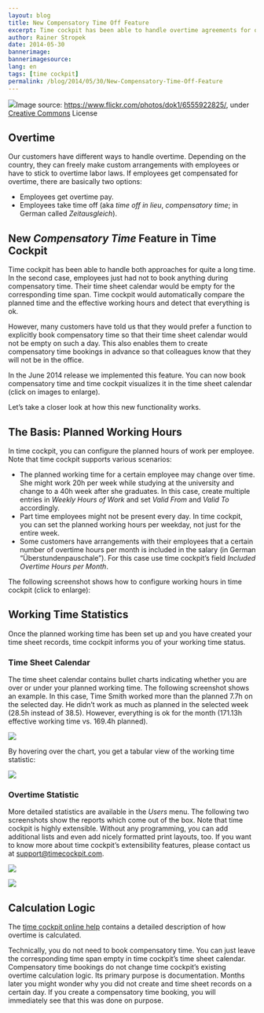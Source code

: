 ```yaml
---
layout: blog
title: New Compensatory Time Off Feature
excerpt: Time cockpit has been able to handle overtime agreements for quite a long time. However, many customers have told us that they would like a function to explicitly book compensatory time so that their time sheet calendar would not be empty on such a day. We added this function to time cockpit in the latest release.
author: Rainer Stropek
date: 2014-05-30
bannerimage: 
bannerimagesource: 
lang: en
tags: [time cockpit]
permalink: /blog/2014/05/30/New-Compensatory-Time-Off-Feature
---
```


<div class="imageCaption">
  <img src="{{site.baseurl}}/content/images/blog/2014/05/CompTime/CompTimeHeader.jpg" />Image source: <a href="https://www.flickr.com/photos/rtadlock/2716877199/" target="_blank">https://www.flickr.com/photos/dok1/6555922825/</a>, under <a href="https://creativecommons.org/licenses/by/2.0/deed.de" target="_blank">Creative Commons</a> License</div><h2>Overtime</h2><p>Our customers have different ways to handle overtime. Depending on the country, they can freely make custom arrangements with employees or have to stick to overtime labor laws. If employees get compensated for overtime, there are basically two options:</p><ul>
  <li>Employees get overtime pay.</li>
  <li>Employees take time off (aka <em>time off in lieu</em>, <em>compensatory time</em>; in German called <em>Zeitausgleich</em>).</li>
</ul><h2>New <em>Compensatory Time</em> Feature in Time Cockpit</h2><p>Time cockpit has been able to handle both approaches for quite a long time. In the second case, employees just had not to book anything during compensatory time. Their time sheet calendar would be empty for the corresponding time span. Time cockpit would automatically compare the planned time and the effective working hours and detect that everything is ok.</p><p>However, many customers have told us that they would prefer a function to explicitly book compensatory time so that their time sheet calendar would not be empty on such a day. This also enables them to create compensatory time bookings in advance so that colleagues know that they will not be in the office.</p><p>In the June 2014 release we implemented this feature. You can now book compensatory time and time cockpit visualizes it in the time sheet calendar (click on images to enlarge).</p><function name="Composite.Media.ImageGallery.Slimbox2">
  <param name="MediaImage" value="MediaArchive:5f74abf1-19ab-44a3-b2f4-ab5c6264d868" />
  <param name="ThumbnailMaxWidth" value="800" />
  <param name="ThumbnailMaxHeight" value="800" />
  <param name="ImageMaxWidth" value="1920" />
  <param name="ImageMaxHeight" value="1280" />
</function><function name="Composite.Media.ImageGallery.Slimbox2">
  <param name="MediaImage" value="MediaArchive:89f7a675-feaf-4dc4-8c49-15acd7ec4842" />
  <param name="ThumbnailMaxWidth" value="800" />
  <param name="ThumbnailMaxHeight" value="800" />
  <param name="ImageMaxWidth" value="1920" />
  <param name="ImageMaxHeight" value="1280" />
</function><p>Let’s take a closer look at how this new functionality works.</p><h2>The Basis: Planned Working Hours</h2><p>In time cockpit, you can configure the planned hours of work per employee. Note that time cockpit supports various scenarios:</p><ul>
  <li>The planned working time for a certain employee may change over time. She might work 20h per week while studying at the university and change to a 40h week after she graduates. In this case, create multiple entries in <em>Weekly Hours of Work</em> and set <em>Valid From</em> and <em>Valid To</em> accordingly.</li>
  <li>Part time employees might not be present every day. In time cockpit, you can set the planned working hours per weekday, not just for the entire week.</li>
  <li>Some customers have arrangements with their employees that a certain number of overtime hours per month is included in the salary (in German “Überstundenpauschale”). For this case use time cockpit’s field <em>Included Overtime Hours per Month</em>.</li>
</ul><p>The following screenshot shows how to configure working hours in time cockpit (click to enlarge):</p><function name="Composite.Media.ImageGallery.Slimbox2">
  <param name="MediaImage" value="MediaArchive:3349d5f8-1942-4666-96d3-ebbc30c40dd4" />
  <param name="ThumbnailMaxWidth" value="800" />
  <param name="ThumbnailMaxHeight" value="800" />
  <param name="ImageMaxWidth" value="1920" />
  <param name="ImageMaxHeight" value="1280" />
</function><h2>Working Time Statistics</h2><p>Once the planned working time has been set up and you have created your time sheet records, time cockpit informs you of your working time status.</p><h3>Time Sheet Calendar</h3><p>The time sheet calendar contains bullet charts indicating whether you are over or under your planned working time. The following screenshot shows an example. In this case, Time Smith worked more than the planned 7.7h on the selected day. He didn’t work as much as planned in the selected week (28.5h instead of 38.5). However, everything is ok for the month (171.13h effective working time vs. 169.4h planned).</p><p>
  <img src="{{site.baseurl}}/content/images/blog/2014/05/CompTime/WorkingTimeBulletChart.png" />
</p><p>By hovering over the chart, you get a tabular view of the working time statistic:</p><p>
  <img src="{{site.baseurl}}/content/images/blog/2014/05/CompTime/WorkingTimeInCalendar.png" />
</p><h3>Overtime Statistic</h3><p>More detailed statistics are available in the <em>Users</em> menu. The following two screenshots show the reports which come out of the box. Note that time cockpit is highly extensible. Without any programming, you can add additional lists and even add nicely formatted print layouts, too. If you want to know more about time cockpit’s extensibility features, please contact us at <a href="mailto:support@timecockpit.com">support@timecockpit.com</a>.</p><p>
  <img src="{{site.baseurl}}/content/images/blog/2014/05/CompTime/TargetActualComparison.png" />
</p><p>
  <img src="{{site.baseurl}}/content/images/blog/2014/05/CompTime/OvertimeStatistic.png" />
</p><h2>Calculation Logic</h2><p>The <a href="http://help.timecockpit.com/?topic=html/d0ca12b0-d108-433b-8b2c-92d37d29fc02.htm" target="_blank">time cockpit online help</a> contains a detailed description of how overtime is calculated.</p><p>Technically, you do not need to book compensatory time. You can just leave the corresponding time span empty in time cockpit’s time sheet calendar. Compensatory time bookings do not change time cockpit’s existing overtime calculation logic. Its primary purpose is documentation. Months later you might wonder why you did not create and time sheet records on a certain day. If you create a compensatory time booking, you will immediately see that this was done on purpose.</p>